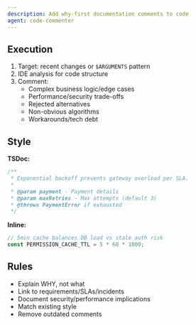 ```yaml
---
description: Add why-first documentation comments to code
agent: code-commenter
---
```


## Execution

1. Target: recent changes or `$ARGUMENTS` pattern
2. IDE analysis for code structure
3. Comment:
   - Complex business logic/edge cases
   - Performance/security trade-offs
   - Rejected alternatives
   - Non-obvious algorithms
   - Workarounds/tech debt

## Style

**TSDoc:**
```typescript
/**
 * Exponential backoff prevents gateway overload per SLA.
 *
 * @param payment - Payment details
 * @param maxRetries - Max attempts (default 3)
 * @throws PaymentError if exhausted
 */
```

**Inline:**
```typescript
// 5min cache balances DB load vs stale auth risk
const PERMISSION_CACHE_TTL = 5 * 60 * 1000;
```

## Rules

- Explain WHY, not what
- Link to requirements/SLAs/incidents
- Document security/performance implications
- Match existing style
- Remove outdated comments
